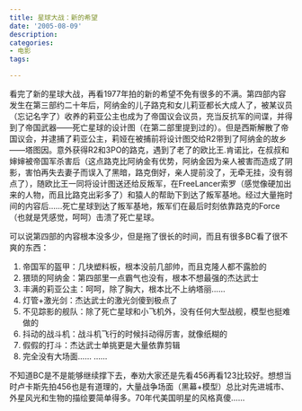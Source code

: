 ```yaml
---
title: 星球大战：新的希望
date: '2005-08-09'
description:
categories:
- 电影
tags:

---
```


看完了新的星球大战，再看1977年拍的新的希望不免有很多的不满。第四部内容发生在第三部约二十年后，阿纳金的儿子路克和女儿莉亚都长大成人了，被某议员（忘记名字了）收养的莉亚公主也成为了帝国议会议员，充当反抗军的间谍，并得到了帝国武器——死亡星球的设计图（在第二部里提到过的）。但是西斯解散了帝国议会，并逮捕了莉亚公主，莉娅在被捕前将设计图交给R2带到了阿纳金的故乡——塔图因。意外获得R2和3PO的路克，遇到了老了的欧比王.肯诺比，在叔叔和婶婶被帝国军杀害后（这点路克比阿纳金有优势，阿纳金因为亲人被害而造成了阴影，害怕再失去妻子而误入了黑暗，路克倒好，亲人提前没了，无牵无挂，没有弱点了），随欧比王一同将设计图送还给反叛军，在FreeLancer索罗（感觉像硬加出来的人物，而且比路克出彩多了）和猿人的帮助下到达了叛军基地。经过大量拖时间的内容后……死亡星球到达了叛军基地，叛军们在最后时刻依靠路克的Force（也就是凭感觉，呵呵）击溃了死亡星球。
 
可以说第四部的内容根本没多少，但是拖了很长的时间，而且有很多BC看了很不爽的东西：
1. 帝国军的盔甲：几块塑料板，根本没前几部帅，而且克隆人都不露脸的
2. 猥琐的阿纳金：第四部里一点霸气也没有，根本不想最强的杰达武士
3. 丰满的莉亚公主：呵呵，除了胸大，根本比不上纳塔丽……
4. 灯管+激光剑：杰达武士的激光剑傻到极点了
5. 不见踪影的舰队：除了死亡星球和小飞机外，没有任何大型战舰，模型也挺难做的
6. 抖动的战斗机：战斗机飞行的时候抖动得厉害，就像纸糊的
7. 假假的打斗：杰达武士单挑更是大量依靠剪辑
8. 完全没有大场面……
……
 
不知道BC是不是能够继续撑下去，奉劝大家还是先看456再看123比较好。想想当时卢卡斯先拍456也是有道理的，大量战争场面（黑幕+模型）总比对先进城市、外星风光和生物的描绘要简单得多。70年代美国明星的风格真傻……

